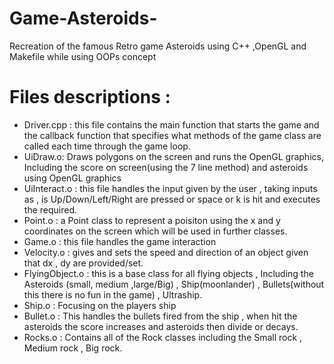# Game-Asteroids-
Recreation of the famous Retro game Asteroids using C++ ,OpenGL and Makefile while using OOPs concept 


# Files descriptions :

* Driver.cpp : this file contains the main function that starts the game and the callback function that specifies what methods of the game class are called each time                    through the game loop.
* UiDraw.o: Draws polygons on the screen and runs the OpenGL graphics, Including the score on screen(using the 7 line method) and asteroids using OpenGL graphics
* UiInteract.o : this file handles the input given by the user , taking inputs as , is Up/Down/Left/Right are pressed or space or k is hit and executes the required.  
* Point.o : a Point class to represent a poisiton using the x and y  coordinates on the screen which will be used in further classes.
* Game.o : this file handles the game interaction
* Velocity.o : gives and sets the speed and direction of an object given that dx , dy are provided/set.
* FlyingObject.o :  this is a base class for all flying objects , Including the Asteroids (small, medium ,large/Big) , Ship(moonlander) , Bullets(without this there is                       no fun in the game) , Ultraship.
* Ship.o : Focusing on the players ship
* Bullet.o : This handles the bullets fired from the ship , when hit the asteroids the score increases and asteroids then divide or decays. 
* Rocks.o : Contains all of the Rock classes including the Small rock , Medium rock , Big rock.
